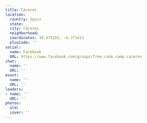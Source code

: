 ```yaml
---
title: Cáceres
location:
  country: Spain
  state: 
  city: Cáceres
  neighborhood: 
  coordinates: 39.475155, -6.371413
  plusCode: ''
social:
  name: Facebook
  URL: https://www.facebook.com/groups/free.code.camp.caceres
chat:
  name: ''
  URL: ''
event:
  name: ''
  URL: ''
leaders:
- name: ''
  URL: ''
photos:
  old: 
  cover: ''
---
```

